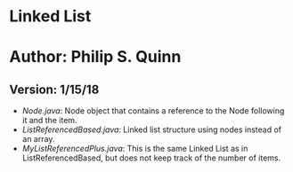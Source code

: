 # Linked List
# Author: Philip S. Quinn
## Version: 1/15/18
- *Node.java*: Node object that contains a reference to the Node following it and the item.
- *ListReferencedBased.java*: Linked list structure using nodes instead of an array.
- *MyListReferencedPlus.java*: This is the same Linked List as in ListReferencedBased, but does not keep track of the number of items.


